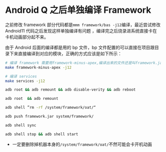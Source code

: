 # Android Q 之后单独编译 Framework 

之前修改 framework 部分代码都是`mmm framework/bas -j12`编译，最近尝试修改 Android11 代码之后发现这样单独编译有问题 ，编译完之后烧录进系统直接卡在卡机动画部分起不来。

由于 Android 后面的编译都是用的 bp 文件，bp 文件配置的可以直接在项目跟目录下来直接编译到对应的模块，正确的方式应该是如下所示：

```bash
# 编译 framework 需要用framework-minus-apex,编译出来的文件还是叫framework.jar
make framework-minus-apex -j12

# 编译 services
make services -j12 

adb root && adb remount && adb disable-verity && adb reboot 

adb root  && adb remount 

adb shell ”rm -rf /system/framework/oat/“

adb push framework.jar system/framework/

adb shell sync

adb shell stop && adb shell start 
```

* 一定要删除掉机器本身的`/system/framework/oat/`不然可能会卡开机动画